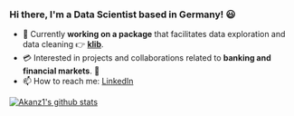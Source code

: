 ### Hi there, I'm a Data Scientist based in Germany! 😃

- 🐍 Currently **working on a package** that facilitates data exploration and data cleaning 👉 **[klib](https://github.com/akanz1/klib)**.
- 💳 Interested in projects and collaborations related to **banking and financial markets**. 🏦
- 📫 How to reach me: [LinkedIn](https://www.linkedin.com/in/akanz/)



[![Akanz1's github stats](https://github-readme-stats-git-master.akanz1.vercel.app/api?username=akanz1)](https://github.com/akanz1/github-readme-stats)

